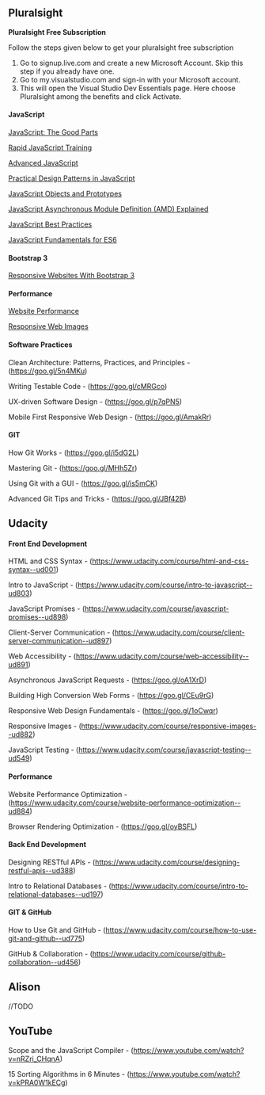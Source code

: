 ## Pluralsight

**Pluralsight Free Subscription**

Follow the steps given below to get your pluralsight free subscription

1. Go to signup.live.com and create a new Microsoft Account. Skip this step if you already have one.
1. Go to my.visualstudio.com and sign-in with your Microsoft account.
1. This will open the Visual Studio Dev Essentials page. Here choose Pluralsight among the benefits and click Activate.

#### JavaScript

[JavaScript: The Good Parts](https://goo.gl/9HVNWK)

[Rapid JavaScript Training](https://goo.gl/Q67oJy)

[Advanced JavaScript](https://goo.gl/FBmq1G)

[Practical Design Patterns in JavaScript](https://goo.gl/FZWRTc)

[JavaScript Objects and Prototypes](https://goo.gl/gMuSJq)

[JavaScript Asynchronous Module Definition (AMD) Explained](https://goo.gl/4zTb6Q)

[JavaScript Best Practices](https://goo.gl/A62UJD)

[JavaScript Fundamentals for ES6](https://goo.gl/gQiwgc)


#### Bootstrap 3 

[Responsive Websites With Bootstrap 3](https://goo.gl/EeMAQu)

#### Performance

[Website Performance](https://goo.gl/tWuTGy)

[Responsive Web Images](https://goo.gl/HxbL9B)

#### Software Practices

Clean Architecture: Patterns, Practices, and Principles - (https://goo.gl/5n4MKu)

Writing Testable Code - (https://goo.gl/cMRGco)

UX-driven Software Design - (https://goo.gl/p7qPN5)

Mobile First Responsive Web Design - (https://goo.gl/AmakRr)

#### GIT

How Git Works - (https://goo.gl/i5dG2L)

Mastering Git - (https://goo.gl/MHh5Zr)

Using Git with a GUI - (https://goo.gl/is5mCK)

Advanced Git Tips and Tricks - (https://goo.gl/JBf42B)

## Udacity
#### Front End Development

HTML and CSS Syntax - (https://www.udacity.com/course/html-and-css-syntax--ud001)

Intro to JavaScript - (https://www.udacity.com/course/intro-to-javascript--ud803)

JavaScript Promises - (https://www.udacity.com/course/javascript-promises--ud898)

Client-Server Communication - (https://www.udacity.com/course/client-server-communication--ud897)

Web Accessibility - (https://www.udacity.com/course/web-accessibility--ud891)

Asynchronous JavaScript Requests - (https://goo.gl/oA1XrD)

Building High Conversion Web Forms - (https://goo.gl/CEu9rG)

Responsive Web Design Fundamentals - (https://goo.gl/1oCwqr)

Responsive Images - (https://www.udacity.com/course/responsive-images--ud882)

JavaScript Testing - (https://www.udacity.com/course/javascript-testing--ud549)

#### Performance

Website Performance Optimization - (https://www.udacity.com/course/website-performance-optimization--ud884)

Browser Rendering Optimization - (https://goo.gl/oyBSFL)


#### Back End Development

Designing RESTful APIs - (https://www.udacity.com/course/designing-restful-apis--ud388)

Intro to Relational Databases - (https://www.udacity.com/course/intro-to-relational-databases--ud197)

#### GIT & GitHub

How to Use Git and GitHub - (https://www.udacity.com/course/how-to-use-git-and-github--ud775)

GitHub & Collaboration - (https://www.udacity.com/course/github-collaboration--ud456)


## Alison
//TODO

## YouTube

Scope and the JavaScript Compiler  - (https://www.youtube.com/watch?v=nRZri_CHqnA)

15 Sorting Algorithms in 6 Minutes - (https://www.youtube.com/watch?v=kPRA0W1kECg)